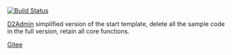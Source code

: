 [![Build Status](https://www.travis-ci.org/d2-projects/d2-admin-start-kit.svg?branch=master)](https://www.travis-ci.org/d2-projects/d2-admin-start-kit)

[D2Admin](https://github.com/d2-projects/d2-admin) simplified version of the start template, delete all the sample code in the full version, retain all core functions.

[Gitee](https://gitee.com/fairyever/d2-admin-start-kit)